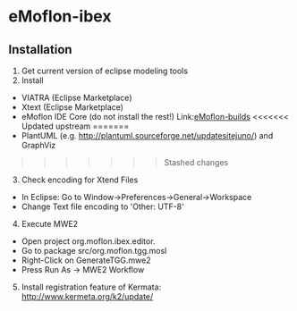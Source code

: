 # eMoflon-ibex

## Installation
1. Get current version of eclipse modeling tools
2. Install
  - VIATRA (Eclipse Marketplace)
  - Xtext  (Eclipse Marketplace)
  - eMoflon IDE Core (do not install the rest!) Link:[eMoflon-builds](https://emoflon.github.io/installation.html)
<<<<<<< Updated upstream
=======
  - PlantUML (e.g. http://plantuml.sourceforge.net/updatesitejuno/) and GraphViz
>>>>>>> Stashed changes
3. Check encoding for Xtend Files
  - In Eclipse: Go to Window->Preferences->General->Workspace 
  - Change Text file encoding to 'Other: UTF-8'
4. Execute MWE2
  - Open project org.moflon.ibex.editor. 
  - Go to package src/org.moflon.tgg.mosl 
  - Right-Click on GenerateTGG.mwe2 
  - Press Run As -> MWE2 Workflow
5. Install registration feature of Kermata: http://www.kermeta.org/k2/update/  

